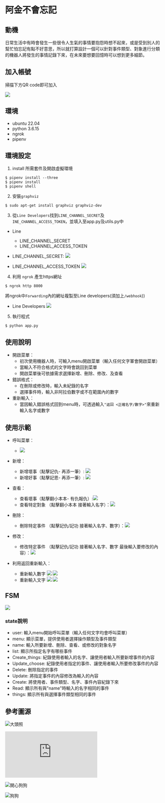 #  阿金不會忘記

## 動機
日常生活中有時會發生一些很令人生氣的事情要抱怨時想不起來，或是受到別人的幫忙怕忘記有點不好意思，所以就打算設計一個可以針對事件類型、對象進行分類的機器人將發生的事情記錄下來，在未來要想要回憶時可以想到更多細節。

## 加入帳號
掃描下方QR code即可加入

![](https://upload.cc/i1/2022/12/23/6YEhcW.jpg)

## 環境
- ubuntu 22.04
- python 3.6.15
- ngrok
- pipenv

## 環境設定
1. install 所需套件及開啟虛擬環境

```shell
$ pipenv install --three
$ pipenv install
$ pipenv shell
```
2. 安裝`graphviz`

```shell
$ sudo apt-get install graphviz graphviz-dev
```

3. 從`Line Developers`找到`LINE_CHANNEL_SECRET`及`INE_CHANNEL_ACCESS_TOKEN`，並填入至app.py及utils.py中

- Line
    - LINE_CHANNEL_SECRET
    - LINE_CHANNEL_ACCESS_TOKEN

- LINE_CHANNEL_SECRET:
![](https://upload.cc/i1/2022/12/23/cPMQvk.jpg)
- LINE_CHANNEL_ACCESS_TOKEN
![](https://upload.cc/i1/2022/12/23/YXR50w.jpg)

4. 利用 `ngrok` 產生https網址
```shell
$ ngrok http 8000
```

將ngrok中`Forwarding`內的網址複製至Line developers(須加上`/webhook`))
- Line Developers
![](https://upload.cc/i1/2022/12/23/jQbZm1.jpg)

5. 執行程式
```shell
$ python app.py
```

## 使用說明
- 開啟菜單：
    - 初次使用機器人時，可輸入menu開啟菜單（輸入任何文字軍會開啟菜單）
    - 當輸入不符合格式的文字時會跳回到菜單
	- 開啟菜單後可依據需求選擇新增、刪除、修改、及查看
- 錯誤格式：
	- 在刪除或修改時，輸入未紀錄的名字
	- 選擇事件時，輸入非阿拉伯數字或不在範圍內的數字
- 重新輸入：
	- 當因輸入錯誤格式回到menu時，可透過輸入`"返回 <正確名字/數字>"`來重新輸入名字或數字

## 使用示範
- 呼叫菜單：
	- ![](https://upload.cc/i1/2022/12/23/WM8qSz.jpg)

- 新增：
	- 新增壞事（點擊記仇- 再添一筆）: ![](https://upload.cc/i1/2022/12/23/9UlTxM.jpg)
	- 新增好事（點擊記恩- 再添一筆）: ![](https://upload.cc/i1/2022/12/23/CsgAOG.jpg)

- 查看：
	- 查看壞事（點擊翻小本本- 有仇報仇）:![](https://upload.cc/i1/2022/12/23/Jum7MC.jpg) 
	- 查看特定對象 （點擊翻小本本 接著輸入名字）：![](https://upload.cc/i1/2022/12/23/TUM3tS.jpg)

- 刪除：
	- 刪除特定事件 （點擊記仇/記功 接著輸入名字、數字）：![](https://upload.cc/i1/2022/12/23/38iPYU.jpg)

- 修改：
	- 修改特定事件 （點擊記仇/記功 接著輸入名字、數字 最後輸入要修改的內容）：![](https://upload.cc/i1/2022/12/23/tIE8eQ.jpg)


- 利用返回重新輸入：
	- 重新輸入數字
	![](https://upload.cc/i1/2022/12/23/92lqbA.jpg)
	![](https://upload.cc/i1/2022/12/23/34LWPF.jpg)
	- 重新輸入文字
	![](https://upload.cc/i1/2022/12/23/GTor07.jpg)
	![](https://upload.cc/i1/2022/12/23/u7pknm.jpg)


## FSM
![](https://upload.cc/i1/2022/12/23/DUGfwb.png)
### state說明
- user: 輸入menu開始呼叫菜單（輸入任何文字均會呼叫菜單）
- menu: 顯示菜單，提供使用者選擇操作類型及事件類型
- name: 輸入所要新增、刪除、查看、或修改的對象名字
- list: 顯示所指定名字有哪些事件
- Create_things: 紀錄使用者輸入的名字、讓使用者輸入所要新增事件的內容
- Update_choose: 紀錄使用者指定的事件、讓使用者輸入所要修改事件的內容
- Delete: 刪除指定的事件
- Update: 將指定事件的內容修改為輸入的內容
- Create: 將使用者、事件類型、名字、事件內容紀錄下來
- Read: 顯示所有與"name"時輸入的名字相同的事件
- things: 顯示所有與選擇事件類型相同的事件


## 參考圖源
![大頭照](https://www.youtube.com/watch?v=RdsWevZ3PpI)

![生氣狗狗](https://www.freepik.com/free-photo/angry-golden-retriever-dog_1254358.htm)

![開心狗狗](https://www.newsweek.com/golden-retriever-hectic-morning-routine-wakes-owners-viral-1741182)

![狗狗](https://www.doggiejogs.com/about-us)
